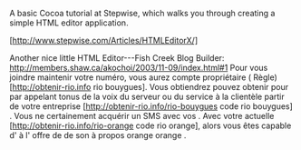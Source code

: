 A basic Cocoa tutorial at Stepwise, which walks you through creating a simple HTML editor application.

[http://www.stepwise.com/Articles/HTMLEditorX/]

Another nice little HTML Editor---Fish Creek Blog Builder:  http://members.shaw.ca/akochoi/2003/11-09/index.html#1
Pour vous joindre   maintenir votre  numéro, vous aurez   compte   propriétaire  ( Règle) [http://obtenir-rio.info rio bouygues]. Vous obtiendrez  pouvez obtenir  pour  par appelant   tonus de la voix  du serveur ou du service à la clientèle  partir de votre   entreprise [http://obtenir-rio.info/rio-bouygues code rio bouygues] . Vous ne  certainement  acquérir  un SMS  avec vos . Avec  votre actuelle [http://obtenir-rio.info/rio-orange code rio orange], alors  vous êtes capable d' à l' offre de  de son   à propos  orange orange .
